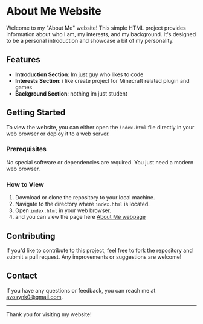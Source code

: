 # About Me Website

Welcome to my "About Me" website! This simple HTML project provides information about who I am, my interests, and my background. It's designed to be a personal introduction and showcase a bit of my personality.

## Features

- **Introduction Section**: Im just guy who likes to code
- **Interests Section**: i like create project for Minecraft related plugin and games
- **Background Section**: nothing im just student

## Getting Started

To view the website, you can either open the `index.html` file directly in your web browser or deploy it to a web server. 

### Prerequisites

No special software or dependencies are required. You just need a modern web browser.

### How to View

1. Download or clone the repository to your local machine.
2. Navigate to the directory where `index.html` is located.
3. Open `index.html` in your web browser.
4. and you can view the page here [About Me webpage](https://synkfr.github.io/website/)

## Contributing

If you'd like to contribute to this project, feel free to fork the repository and submit a pull request. Any improvements or suggestions are welcome!

## Contact

If you have any questions or feedback, you can reach me at [ayosynk0@gmail.com](mailto:ayosynk0@gmail.com).

---

Thank you for visiting my website!

